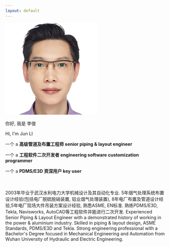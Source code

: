```yaml
---
layout: default
---
```


<div class="row align-items-center">
  <div class="col-4">
    <div class="image"><img src="/media/profile.png" alt=""></div>

  </div>
  <div class="col-6">
    <div class="designation">
        <div class="typing-title">
            <p>你好, 我是 李俊</p>
            <p>Hi, I'm Jun LI</p>
            <p>一个 a <strong>高级管道及布置工程师 senior piping & layout engineer</strong></p>
            <p>一个 a <strong>工程软件二次开发者 engineering software customization programmer</strong></p>
            <p>一个 a <strong>PDMS/E3D 资深用户 key user</strong></p>
        </div>
        <span class="typed-title"></span>
    </div>
  </div>
</div>

<br>
<br>
2003年毕业于武汉水利电力大学机械设计及其自动化专业. 5年烟气处理系统布置设计经验(包括电厂脱硫脱硝装置, 铝业烟气处理装置), 8年电厂布置及管道设计经验,5年电厂现场大件吊装方案设计经验, 熟悉ASME, EN标准. 熟练PDMS/E3D, Tekla, Navisworks, AutoCAD等工程软件并能进行二次开发. 
Experienced Senior Piping & Layout Engineer with a demonstrated history of working in the power & aluminium industry. Skilled in piping & layout design, ASME Standards, PDMS/E3D and Tekla. Strong engineering professional with a Bachelor's Degree focused in Mechanical Engineering and Automation from Wuhan University of Hydraulic and Electric Engineering.